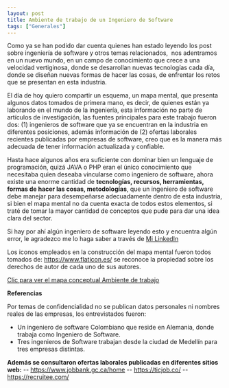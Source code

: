 ```yaml
---
layout: post
title: Ambiente de trabajo de un Ingeniero de Software
tags: ["Generales"]
---
```


Como ya se han podido dar cuenta quienes han estado leyendo los post sobre ingeniería de software y otros temas relacionados,  nos adentramos en un nuevo mundo, en un campo de conocimiento que crece a una velocidad vertiginosa, donde se desarrollan nuevas tecnologías cada día, donde se diseñan nuevas formas de hacer las cosas, de enfrentar los retos que se presentan en esta industria.

El día de hoy quiero compartir un esquema, un mapa mental, que presenta algunos datos tomados de primera mano, es decir, de quienes están ya laborando en el mundo de la ingeniería, esta información no parte de artículos de investigación, las fuentes principales para este trabajo fueron dos: (1) ingenieros de software que ya se encuentran en la industria en diferentes posiciones, además información de (2) ofertas laborales recientes publicadas por empresas de software, creo que es la manera más adecuada de tener información actualizada y confiable.

Hasta hace algunos años era suficiente con dominar bien un lenguaje de programación, quizá JAVA o PHP eran el único conocimiento que necesitaba quien deseaba vincularse como ingeniero de software, ahora existe una enorme cantidad de **tecnologías, recursos, herramientas, formas de hacer las cosas, metodologías**, que un ingeniero de software debe manejar para desempeñarse adecuadamente dentro de esta industria, si bien el mapa mental no da cuenta exacta de todos estos elementos, si traté de tomar la mayor cantidad de conceptos que pude para dar una idea clara del sector.

Si hay por ahí algún ingeniero de software leyendo esto y encuentra algún error, le agradezco me lo haga saber a través de [Mi LinkedIn](https://linkedin.com/in/juancmg)

Los iconos empleados en la construcción del mapa mental fueron todos tomados de: https://www.flaticon.es/ se reconoce la propiedad sobre los derechos de autor de cada uno de sus autores.

[Clic para ver el mapa conceptual Ambiente de trabajo](/images/2Ambiente-de-Trabajo_-Ingenieros-de-Software.png)

**Referencias**

Por temas de confidencialidad no se publican datos personales ni nombres reales de las empresas, los entrevistados fueron:

- Un ingeniero de software Colombiano que reside en Alemania, donde trabaja como Ingeniero de Software.
- Tres ingenieros de Software trabajan desde la ciudad de Medellín para tres empresas distintas.


**Además se consultaron ofertas laborales publicadas en diferentes sitios web:**
-- https://www.jobbank.gc.ca/home
-- https://ticjob.co/
-- https://recruitee.com/


